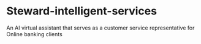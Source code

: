 # Steward-intelligent-services
An AI virtual assistant that serves as a customer service representative for Online banking clients
